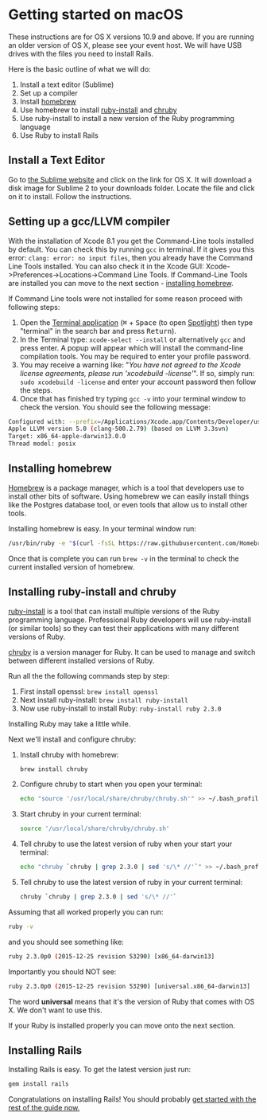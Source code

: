 # Getting started on macOS

These instructions are for OS X versions 10.9 and above. If you are running an older version of OS X, please see your event host. We will have USB drives with the files you need to install Rails.

Here is the basic outline of what we will do:

1. Install a text editor (Sublime)
2. Set up a compiler
3. Install [homebrew](http://brew.sh)
4. Use homebrew to install [ruby-install](https://github.com/postmodern/ruby-install) and [chruby](https://github.com/postmodern/chruby)
5. Use ruby-install to install a new version of the Ruby programming language
6. Use Ruby to install Rails

## Install a Text Editor

Go to [the Sublime website](https://www.sublimetext.com/2) and click on the link for OS X.
It will download a disk image for Sublime 2 to your downloads folder.
Locate the file and click on it to install. Follow the instructions.

## Setting up a gcc/LLVM compiler
 
With the installation of Xcode 8.1 you get the Command-Line tools installed by default. You can check this by running `gcc` in terminal. If it gives you this error: `clang: error: no input files`, then you already have the Command Line Tools installed. You can also check it in the Xcode GUI: Xcode->Preferences->Locations->Command Line Tools. If Command-Line Tools are installed you can move to the next section - [installing homebrew]().

If Command Line tools were not installed for some reason proceed with following steps:

1. Open the [Terminal application](https://en.wikipedia.org/wiki/Terminal_(macOS)) (<kbd>⌘</kbd> + <kbd>Space</kbd> (to open [Spotlight](https://support.apple.com/en-au/HT204014)) then type "terminal" in the search bar and press <kbd>Return</kbd>).
2. In the Terminal type: `xcode-select --install` or alternatively `gcc` and press enter. A popup will appear which will install the command-line compilation tools. You may be required to enter your profile password.
3. You may receive a warning like: "_You have not agreed to the Xcode license agreements, please run 'xcodebuild -license'_". If so, simply run: `sudo xcodebuild -license` and enter your account password then follow the steps.
4. Once that has finished try typing `gcc -v` into your terminal window to check the version. You should see the following message:

```sh
Configured with: --prefix=/Applications/Xcode.app/Contents/Developer/usr
Apple LLVM version 5.0 (clang-500.2.79) (based on LLVM 3.3svn)
Target: x86_64-apple-darwin13.0.0
Thread model: posix
```

## Installing homebrew

[Homebrew](http://brew.sh) is a package manager, which is a tool that developers use to install other bits of software. Using homebrew we can easily install things like the Postgres database tool, or even tools that allow us to install other tools.

Installing homebrew is easy. In your terminal window run:

```sh
/usr/bin/ruby -e "$(curl -fsSL https://raw.githubusercontent.com/Homebrew/install/master/install)"
```

Once that is complete you can run `brew -v` in the terminal to check the current installed version of homebrew.

## Installing ruby-install and chruby


[ruby-install](https://github.com/postmodern/ruby-install) is a tool that can install multiple versions of the Ruby programming language. Professional Ruby developers will use ruby-install (or similar tools) so they can test their applications with many different versions of Ruby.

[chruby](https://github.com/postmodern/chruby) is a version manager for Ruby. It can be used to manage and switch between different installed versions of Ruby.

Run all the the following commands step by step:

1. First install openssl: `brew install openssl`
2. Next install ruby-install: `brew install ruby-install`
3. Now use ruby-install to install Ruby: `ruby-install ruby 2.3.0`

Installing Ruby may take a little while.

Next we'll install and configure chruby:

1. Install chruby with homebrew: 

    ````sh
    brew install chruby
    ````

2. Configure chruby to start when you open your terminal: 

    ````sh 
    echo "source '/usr/local/share/chruby/chruby.sh'" >> ~/.bash_profile
    ````

3. Start chruby in your current terminal: 

    ````sh
    source '/usr/local/share/chruby/chruby.sh'
    ````

4. Tell chruby to use the latest version of ruby when your start your terminal: 

    ````sh
    echo "chruby `chruby | grep 2.3.0 | sed 's/\* //'`" >> ~/.bash_profile`
    ````

5. Tell chruby to use the latest version of ruby in your current terminal: 

    ````sh
    chruby `chruby | grep 2.3.0 | sed 's/\* //'`
    ````

Assuming that all worked properly you can run:

````sh
ruby -v
````

and you should see something like:

````sh
ruby 2.3.0p0 (2015-12-25 revision 53290) [x86_64-darwin13]
````

Importantly you should NOT see:

````sh
ruby 2.3.0p0 (2015-12-25 revision 53290) [universal.x86_64-darwin13]
````

The word __universal__ means that it's the version of Ruby that comes with OS X.
We don't want to use this.

If your Ruby is installed properly you can move onto the next section.

## Installing Rails

Installing Rails is easy. To get the latest version just run:

```sh
gem install rails
```

Congratulations on installing Rails! You should probably [get started with the rest of the guide now.](/guides/installfest/getting_started)
